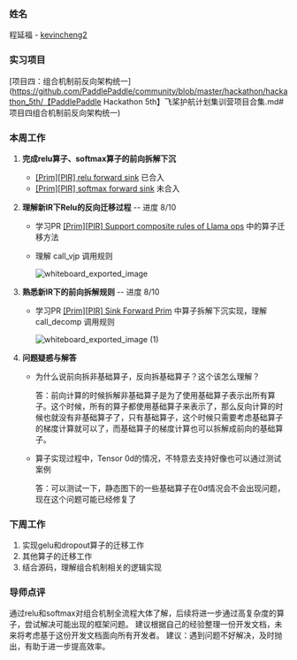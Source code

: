 ### 姓名
程延福 - [kevincheng2](https://github.com/kevincheng2)

### 实习项目
[项目四：组合机制前反向架构统一](https://github.com/PaddlePaddle/community/blob/master/hackathon/hackathon_5th/【PaddlePaddle Hackathon 5th】飞桨护航计划集训营项目合集.md#项目四组合机制前反向架构统一)

### 本周工作

1. **完成relu算子、softmax算子的前向拆解下沉**
	* [[Prim][PIR] relu forward sink](https://github.com/PaddlePaddle/Paddle/pull/58502)  已合入
	* [[Prim][PIR] softmax forward sink](https://github.com/PaddlePaddle/Paddle/pull/58591)  未合入


2. **理解新IR下Relu的反向迁移过程**  -- 进度 8/10
	
	* 学习PR [[Prim][PIR] Support composite rules of Llama ops](https://github.com/PaddlePaddle/Paddle/pull/58018) 中的算子迁移方法
	
	* 理解 call_vjp 调用规则
	
	  ![whiteboard_exported_image](https://github.com/kevincheng2/Camp/blob/kevincheng2/WeeklyReport/WeeklyReports/04_kevincheng2/assets/backward.png)
	
3. **熟悉新IR下的前向拆解规则** -- 进度 8/10
	
	* 学习PR [[Prim][PIR] Sink Forward Prim](https://github.com/PaddlePaddle/Paddle/pull/58130) 中算子拆解下沉实现，理解 call_decomp 调用规则
	
	  ![whiteboard_exported_image (1)](https://github.com/kevincheng2/Camp/blob/kevincheng2/WeeklyReport/WeeklyReports/04_kevincheng2/assets/forward.png)
	
3. **问题疑惑与解答**


	* 为什么说前向拆非基础算子，反向拆基础算子？这个该怎么理解？
	
	    答：前向计算的时候拆解非基础算子是为了使用基础算子表示出所有算子。这个时候，所有的算子都使用基础算子来表示了，那么反向计算的时候也就没有非基础算子了，只有基础算子，这个时候只需要考虑基础算子的梯度计算就可以了，而基础算子的梯度计算也可以拆解成前向的基础算子。
	
	* 算子实现过程中，Tensor 0d的情况，不特意去支持好像也可以通过测试案例
	
	    答：可以测试一下，静态图下的一些基础算子在0d情况会不会出现问题，现在这个问题可能已经修复了


### 下周工作

1. 实现gelu和dropout算子的迁移工作
2. 其他算子的迁移工作
3. 结合源码，理解组合机制相关的逻辑实现

### 导师点评
通过relu和softmax对组合机制全流程大体了解，后续将进一步通过高复杂度的算子，尝试解决可能出现的框架问题。
建议根据自己的经验整理一份开发文档，未来将考虑基于这份开发文档面向所有开发者。
建议：遇到问题不好解决，及时抛出，有助于进一步提高效率。
